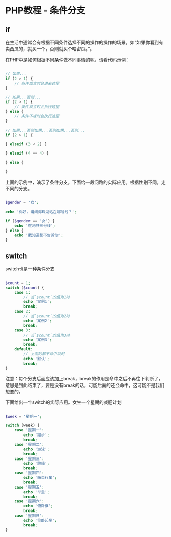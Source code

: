 # PHP教程 - 条件分支

## if

在生活中通常会有根据不同条件选择不同的操作的操作的场景。如“如果你看到有卖西瓜的，就买一个，否则就买个哈密瓜。”。

在PHP中是如何根据不同条件做不同事情的呢，请看代码示例：

```php

// 如果...
if (2 > 1) {
    // 条件成立时会进来这里
}

// 如果...否则...
if (2 > 1) {
    // 条件成立时会执行这里
} else {
    // 条件不成时会执行这里
}

// 如果...否则如果...否则如果...否则...
if (2 > 1) {

} elseif (3 < 2) {

} elseif (4 == 4) {

} else {

}

```

上面的示例中，演示了条件分支。下面给一段问路的实际应用。根据性别不同，走不同的分支。

```php

$gender = '女';

echo '你好，请问海珠湖站在哪号线？';

if ($gender == '女') {
    echo '在地铁三号线';
} else {
    echo '我知道都不告诉你';
}

```

## switch
switch也是一种条件分支

```php

$count = 1;
switch ($count) {
    case 1:
        // 当`$count`的值为1时
        echo '案例1';
        break;
    case 2:
        // 当`$count`的值为2时
        echo '案例2';
        break;
    case 3:
        // 当`$count`的值为3时
        echo '案例3';
        break;
    default:
        // 上面的都不命中就时
        echo '默认';
        break;
}

```

注意：每个分支后面应该加上break，break的作用是命中之后不再往下判断了，意思是到此结束了，要是没有break的话，可能后面的还会命中，这可能不是我们想要的。

下面给出一个switch的实际应用。女生一个星期的减肥计划

```php

$week = '星期一';

switch (week) {
    case '星期一':
        echo '跑步';
        break;
    case '星期二':
        echo '游泳';
        break;
    case '星期三':
        echo '跳绳';
        break;
    case '星期四':
        echo '骑自行车';
        break;
    case '星期五':
        echo '举重';
        break;
    case '星期六':
        echo '俯卧撑';
        break;
    case '星期日':
        echo '仰卧起坐';
        break;
}

```
